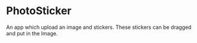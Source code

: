 # PhotoSticker
An app which upload an image and stickers. These stickers can be dragged and put in the Image.
